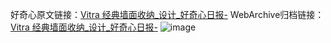好奇心原文链接：[Vitra 经典墙面收纳_设计_好奇心日报-](https://www.qdaily.com/articles/2200.html)
WebArchive归档链接：[Vitra 经典墙面收纳_设计_好奇心日报-](http://web.archive.org/web/20190623150928/https://www.qdaily.com/articles/2200.html)
![image](http://ww3.sinaimg.cn/large/007d5XDpgy1g3vet7j34ij30u02p4h0u)
